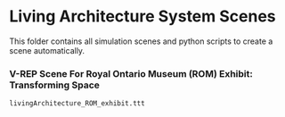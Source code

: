 # Living Architecture System Scenes
This folder contains all simulation scenes and python scripts to create a scene automatically.

### V-REP Scene For Royal Ontario Museum (ROM) Exhibit: Transforming Space
`livingArchitecture_ROM_exhibit.ttt`
